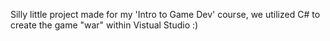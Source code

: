 Silly little project made for my 'Intro to Game Dev' course, we utilized C# to create the game "war" within Vistual Studio :)
